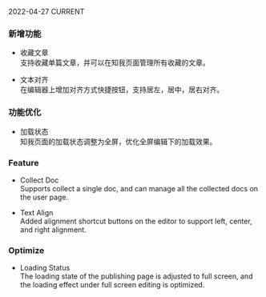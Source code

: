2022-04-27
CURRENT
### 新增功能

- 收藏文章   
支持收藏单篇文章，并可以在知我页面管理所有收藏的文章。

- 文本对齐   
在编辑器上增加对齐方式快捷按钮，支持居左，居中，居右对齐。

### 功能优化

- 加载状态   
知我页面的加载状态调整为全屏，优化全屏编辑下的加载效果。

### Feature

- Collect Doc   
Supports collect a single doc, and can manage all the collected docs on the user page.

- Text Align   
Added alignment shortcut buttons on the editor to support left, center, and right alignment.

### Optimize

- Loading Status   
The loading state of the publishing page is adjusted to full screen, and the loading effect under full screen editing is optimized.
